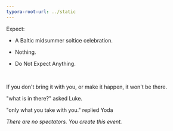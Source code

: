 ```yaml
---
typora-root-url: ../static
---
```


Expect:

- A  Baltic midsummer soltice celebration. 

-  Nothing.

- Do Not Expect Anything. 

  ​

If you don't bring it with you, or make it happen, it won't be there.  



"what is in there?" asked Luke. 

"only what you take with you." replied Yoda



*There are no spectators.*											*You create this event.*

